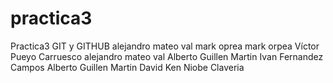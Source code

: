 # practica3
Practica3 GIT y GITHUB
alejandro mateo val
mark oprea
mark orpea
Víctor Pueyo Carruesco
alejandro mateo val
Alberto Guillen Martin
Ivan Fernandez Campos
Alberto Guillen Martin
David Ken
Niobe Claveria